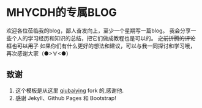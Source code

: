 # MHYCDH的专属BLOG
欢迎各位莅临我的blog，鄙人奋发向上，至少一个星期写一篇blog。
我会分享一些个人的学习经历和知识的总结，把它们做成教程也是可以的。
~~之前折腾的评论框也可以用了~~
如果你们有什么更好的想法和建议，可以与我一同探讨和学习哦，再次感谢大家（●>∀<●）

## 致谢

1. 这个模板是从这里 [qiubaiying](https://github.com/qiubaiying/qiubaiying.github.io) fork 的,感谢他.
2. 感谢 Jekyll、Github Pages 和 Bootstrap!

